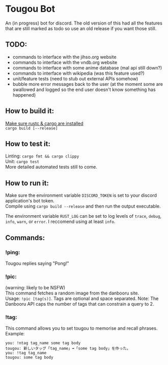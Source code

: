 # Tougou Bot

An (in progress) bot for discord. The old version of this had all the features that are still marked as todo so use an old release if you want those still.

## TODO:
 - commands to interface with the jihso.org website
 - commands to interface with the vndb.org website
 - commands to interface with some anime database (mal api still down?)
 - commands to interface with wikipedia (was this feature used?)
 - unit/feature tests (need to stub out external APIs somehow)
 - bubble more error messages back to the user (at the moment some are swallowed and logged so the end user doesn't know something has happened)

## How to build it: 
[Make sure rustc & cargo are installed](https://www.rust-lang.org/learn/get-started)  
`cargo build [--release]`

## How to test it:
Linting: `cargo fmt && cargo clippy`  
Unit: `cargo test`  
More detailed automated tests still to come.

## How to run it:
Make sure the environment variable `DISCORD_TOKEN` is set to your discord application's bot token.  
Compile using `cargo build --release` and then run the output executable.

The environment variable `RUST_LOG` can be set to log levels of `trace`, `debug`, `info`, `warn`, or `error`. I reccomend using at least `info`.

## Commands:  
### !ping:  
Tougou replies saying "Pong!"

### !pic: 
(warning: likely to be NSFW)  
This command fetches a random image from the danbooru site.   
Usage: `!pic [tag(s)]`. Tags are optional and space separated. Note: The Danbooru API caps the number of tags that can constrain a query to 2.

### !tag:  
This command allows you to set tougou to memorise and recall phrases.  
Example:  
```
you: !ntag tag_name some tag body
tougou: 新しいタッグ「tag_name」➡「some tag body」を作った。
you: !tag tag_name
tougou: some tag body
```